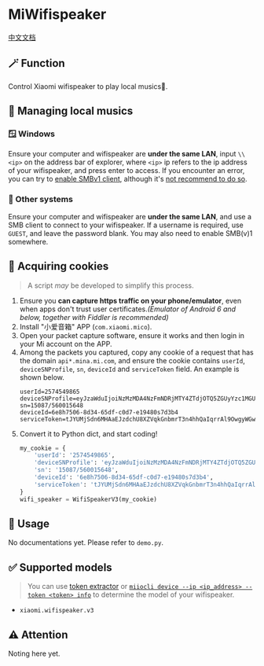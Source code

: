 # MiWifispeaker
[中文文档](README_CN.md)
## 🪄 Function
Control Xiaomi wifispeaker to play local musics🎵.
## 📁 Managing local musics
### 🪟 Windows
Ensure your computer and wifispeaker are **under the same LAN**, input `\\<ip>` on the address bar of explorer, where `<ip>` ip refers to the ip address of your wifispeaker, and press enter to access. If you encounter an error, you can try to [enable SMBv1 client](https://docs.microsoft.com/en-us/windows-server/storage/file-server/troubleshoot/detect-enable-and-disable-smbv1-v2-v3#smbv1-on-smb-client), although it's [not recommend to do so](https://techcommunity.microsoft.com/t5/storage-at-microsoft/stop-using-smb1/ba-p/425858).
### 🤔 Other systems
Ensure your computer and wifispeaker are **under the same LAN**, and use a SMB client to connect to your wifispeaker. If a username is required, use `GUEST`, and leave the password blank. You may also need to enable SMB(v)1 somewhere.
## 🍪 Acquiring cookies
> A script *may* be developed to simplify this process.
1. Ensure you **can capture https traffic on your phone/emulator**, even when apps don't trust user certificates.*(Emulator of Android 6 and below, together with Fiddler is recommended)*
2. Install "小爱音箱" APP (`com.xiaomi.mico`).
3. Open your packet capture software, ensure it works and then login in your Mi account on the APP.
4. Among the packets you captured, copy any cookie of a request that has the domain `api*.mina.mi.com`, and ensure the cookie contains `userId`, `deviceSNProfile`, `sn`, `deviceId` and `serviceToken` field. An example is shown below.
    ```
    userId=2574549865
	deviceSNProfile=eyJzaWduIjoiNzMzMDA4NzFmNDRjMTY4ZTdjOTQ5ZGUyYzc1MGU2MGMyYzliYjhmZjUzMDAxN2M1YTI2NzIzNGU5Y2I0ZGI4ZSIsInNuIjoiMTUwODcvNTYwMDE1NjQ4In0=
	sn=15087/560015648
	deviceId=6e8h7506-8d34-65df-c0d7-e19480s7d3b4
	serviceToken=tJYUMjSdn6MHAaEJzdchU8XZVqkGnbmrT3n4hhQaIqrrAl9OwgyWGwEZohfPDUENSaQ/aPJF1JVaX32nwCaHAvOACyJ7aJW5g7hw+GYJ5SrKBqVN8XG0wjvPaFYpyQ3Ha8Oelx6IH8OxydiqNop98RTUnOxHLW9G7AkfowucoGiYRls8XbhqBL22q3lBVntfZ7EnEpXY6x9FaNGE0DQWVQ==
    ```
5. Convert it to Python dict, and start coding!
    ```python
    my_cookie = {
        'userId': '2574549865',
        'deviceSNProfile': 'eyJzaWduIjoiNzMzMDA4NzFmNDRjMTY4ZTdjOTQ5ZGUyYzc1MGU2MGMyYzliYjhmZjUzMDAxN2M1YTI2NzIzNGU5Y2I0ZGI4ZSIsInNuIjoiMTUwODcvNTYwMDE1NjQ4In0=',
        'sn': '15087/560015648',
        'deviceId': '6e8h7506-8d34-65df-c0d7-e19480s7d3b4',
        'serviceToken': 'tJYUMjSdn6MHAaEJzdchU8XZVqkGnbmrT3n4hhQaIqrrAl9OwgyWGwEZohfPDUENSaQ/aPJF1JVaX32nwCaHAvOACyJ7aJW5g7hw+GYJ5SrKBqVN8XG0wjvPaFYpyQ3Ha8Oelx6IH8OxydiqNop98RTUnOxHLW9G7AkfowucoGiYRls8XbhqBL22q3lBVntfZ7EnEpXY6x9FaNGE0DQWVQ=='
    }
    wifi_speaker = WifiSpeakerV3(my_cookie)
    ```
## 📖 Usage
No documentations yet. Please refer to `demo.py`.
## ✅ Supported models
> You can use [token extractor](https://github.com/PiotrMachowski/Xiaomi-cloud-tokens-extractor) or [`miiocli device --ip <ip_address> --token <token> info`](https://github.com/rytilahti/python-miio) to determine the model of your wifispeaker.
* `xiaomi.wifispeaker.v3`
## ⚠️ Attention
Noting here yet.
